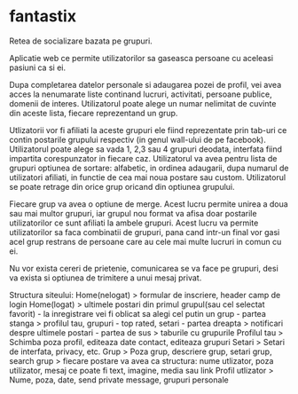 fantastix
=========
Retea de socializare bazata pe grupuri.

Aplicatie web ce permite utilizatorilor sa gaseasca persoane cu aceleasi pasiuni ca si ei.

Dupa completarea datelor personale si adaugarea pozei de profil, vei avea acces la nenumarate liste continand lucruri, activitati, persoane publice, domenii de interes. Utilizatorul poate alege un numar nelimitat de cuvinte din aceste lista, fiecare reprezentand un grup. 

Utlizatorii vor fi afiliati la aceste grupuri ele fiind reprezentate prin tab-uri ce contin postarile grupului respectiv (in genul wall-ului de pe facebook). Utilizatorul poate alege sa vada 1, 2,3 sau 4 grupuri deodata, interfata fiind impartita corespunzator in fiecare caz.
Utilizatorul va avea pentru lista de grupuri optiunea de sortare: alfabetic, in ordinea adaugarii, dupa numarul de utilizatori afiliati, in functie de cea mai noua postare sau custom.
Utilizatorul se poate retrage din orice grup oricand din optiunea grupului.

Fiecare grup va avea o optiune de merge. Acest lucru permite unirea a doua sau mai multor grupuri, iar grupul nou format va afisa doar postarile utilizatorilor ce sunt afiliati la ambele grupuri.
Acest lucru va permite utilizatorilor sa faca combinatii de grupuri, pana cand intr-un final vor gasi acel grup restrans de persoane care au cele mai multe lucruri in comun cu ei.

Nu vor exista cereri de prietenie, comunicarea se va face pe grupuri, desi va exista si optiunea de trimitere a unui mesaj privat.

Structura siteului:
Home(nelogat) > formular de inscriere, header camp de login
Home(logat) > ultimele postari din primul grupul(sau cel selectat favorit) 
                      - la inregistrare vei fi oblicat sa alegi cel putin un grup
                      - partea stanga > profilul tau, grupuri - top rated, setari
                      - partea dreapta >  notificari despre ultimele postari
                      - partea de sus >  taburile cu grupurile
Profilul tau > Schimba poza profil, editeaza date contact, editeaza grupuri
Setari > Setari de interfata, privacy, etc.
Grup > Poza grup, descriere grup, setari grup, search grup
         > fiecare postare va avea ca structura: nume utlizator, poza utilizator, mesaj ce poate fi                                                                            text, imagine, media sau link
Profil utlizator > Nume, poza, date, send private message, grupuri personale
